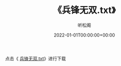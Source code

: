 ﻿---
title:  《兵锋无双.txt》
date:   2022-01-01T00:00:00+00:00
author: 听松阁
layout: post
permalink: /兵锋无双/
categories: 小说
tags: [小说]
---

点击《 [兵锋无双.txt](http://img.660000.xyz/bookstukust/book/bntxt/10/兵锋无双.txt)》进行下载
